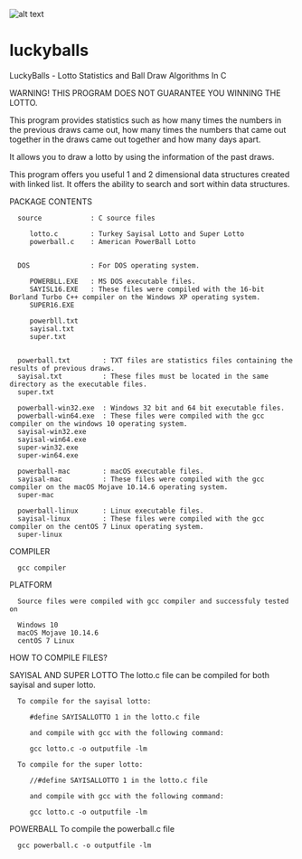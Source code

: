 ![alt text](https://disk.yandex.com.tr/i/5I5xMGQ_YKrrrg)

# luckyballs
LuckyBalls - Lotto Statistics and Ball Draw Algorithms In C


WARNING! THIS PROGRAM DOES NOT GUARANTEE YOU WINNING THE LOTTO.

This program provides statistics such as how many times the numbers in the previous draws came out, how many times the numbers that came out together in the draws came out together and how many days apart.

It allows you to draw a lotto by using the information of the past draws.

This program offers you useful 1 and 2 dimensional data structures created with linked list. It offers the ability to search and sort within data structures.


PACKAGE CONTENTS

      source            : C source files

         lotto.c        : Turkey Sayisal Lotto and Super Lotto
         powerball.c    : American PowerBall Lotto


      DOS               : For DOS operating system. 

         POWERBLL.EXE   : MS DOS executable files.
         SAYISL16.EXE   : These files were compiled with the 16-bit Borland Turbo C++ compiler on the Windows XP operating system.
         SUPER16.EXE

         powerbll.txt
         sayisal.txt
         super.txt


      powerball.txt        : TXT files are statistics files containing the results of previous draws.
      sayisal.txt          : These files must be located in the same directory as the executable files.
      super.txt

      powerball-win32.exe  : Windows 32 bit and 64 bit executable files.
      powerball-win64.exe  : These files were compiled with the gcc compiler on the windows 10 operating system.
      sayisal-win32.exe
      sayisal-win64.exe
      super-win32.exe
      super-win64.exe

      powerball-mac        : macOS executable files.
      sayisal-mac          : These files were compiled with the gcc compiler on the macOS Mojave 10.14.6 operating system.
      super-mac

      powerball-linux      : Linux executable files.
      sayisal-linux        : These files were compiled with the gcc compiler on the centOS 7 Linux operating system.
      super-linux


COMPILER

      gcc compiler


PLATFORM

      Source files were compiled with gcc compiler and successfuly tested on

      Windows 10
      macOS Mojave 10.14.6
      centOS 7 Linux



HOW TO COMPILE FILES?

   SAYISAL AND SUPER LOTTO
   The lotto.c file can be compiled for both sayisal and super lotto.

      To compile for the sayisal lotto:

         #define SAYISALLOTTO 1 in the lotto.c file

         and compile with gcc with the following command:

         gcc lotto.c -o outputfile -lm

      To compile for the super lotto:

         //#define SAYISALLOTTO 1 in the lotto.c file

         and compile with gcc with the following command:

         gcc lotto.c -o outputfile -lm

   POWERBALL
   To compile the powerball.c file

      gcc powerball.c -o outputfile -lm

